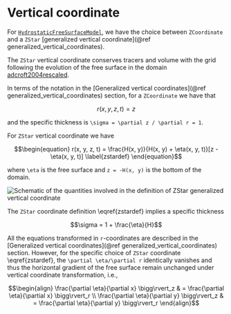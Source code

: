 # Vertical coordinate

For [`HydrostaticFreeSurfaceModel`](@ref), we have the choice between `ZCoordinate` and a `ZStar` [generalized vertical coordinate](@ref generalized_vertical_coordinates).

The `ZStar` vertical coordinate conserves tracers and volume with the grid following the evolution of the free surface in the
domain [adcroft2004rescaled](@citep).

In terms of the notation in the [Generalized vertical coordinates](@ref generalized_vertical_coordinates) section,
for a `ZCoordinate` we have that
```math
r(x, y, z, t) = z
```
and the specific thickness is ``\sigma = \partial z / \partial r = 1``.

For `ZStar` vertical coordinate we have
```math
\begin{equation}
    r(x, y, z, t) = \frac{H(x, y)}{H(x, y) + \eta(x, y, t)}[z - \eta(x, y, t)]  \label{zstardef}
\end{equation}
```
where ``\eta`` is the free surface and ``z = -H(x, y)`` is the bottom of the domain.

![Schematic of the quantities involved in the definition of `ZStar` generalized vertical coordinate](assets/zstar-schematic.png)

The `ZStar` coordinate definition \eqref{zstardef} implies a specific thickness

```math
\sigma = 1 + \frac{\eta}{H}
```

All the equations transformed in ``r``-coordinates are described in the [Generalized vertical coordinates](@ref generalized_vertical_coordinates)
section. However, for the specific choice of `ZStar` coordinate \eqref{zstardef}, the ``\partial \eta/\partial r`` identically vanishes and
thus the horizontal gradient of the free surface remain unchanged under vertical coordinate transformation, i.e.,
```math
\begin{align}
    \frac{\partial \eta}{\partial x} \bigg\rvert_z & = \frac{\partial \eta}{\partial x} \bigg\rvert_r \\
    \frac{\partial \eta}{\partial y} \bigg\rvert_z & = \frac{\partial \eta}{\partial y} \bigg\rvert_r
\end{align}
```
